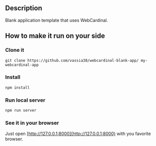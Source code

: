 ## Description

Blank application template that uses WebCardinal.

## How to make it run on your side

### Clone it

```
git clone https://github.com/vassia38/webcardinal-blank-app/ my-webcardinal-app
```
### Install

```
npm install
```

### Run local server

```
npm run server
```

### See it in your browser

Just open [http://127.0.0.1:8000](http://127.0.0.1:8000) with you favorite browser.
